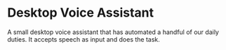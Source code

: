 # Desktop Voice Assistant
 A small desktop voice assistant that has automated a handful of our daily duties. It accepts speech as input and does the task.
